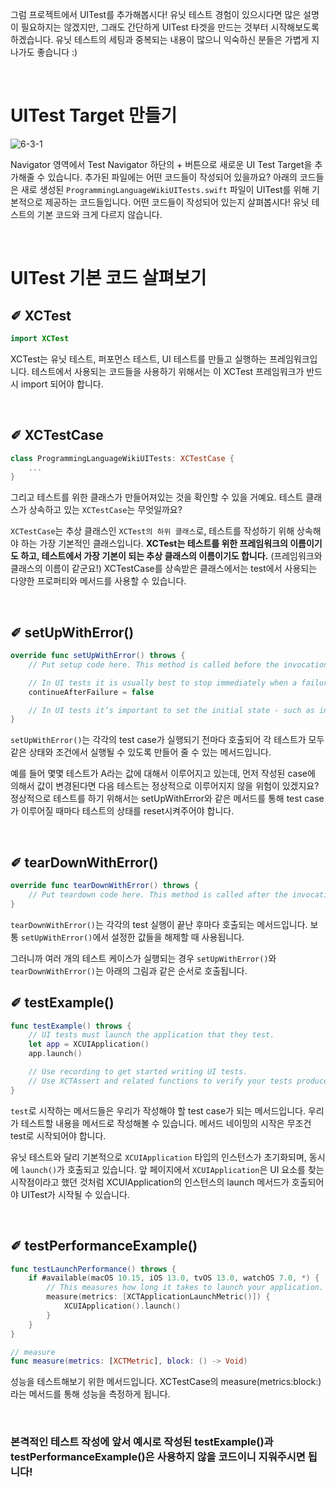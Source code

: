 
그럼 프로젝트에서 UITest를 추가해봅시다! 유닛 테스트 경험이 있으시다면 많은 설명이 필요하지는 않겠지만, 그래도 간단하게 UITest 타겟을 만드는 것부터 시작해보도록 하겠습니다. 유닛 테스트의 세팅과 중복되는 내용이 많으니 익숙하신 분들은 가볍게 지나가도 좋습니다 :)

<br>

# UITest Target 만들기

![6-3-1](https://user-images.githubusercontent.com/73867548/139074778-53dcb520-47d0-4ad3-b5d2-9a2fcca3e0b7.jpg)

Navigator 영역에서 Test Navigator 하단의 + 버튼으로 새로운 UI Test Target을 추가해줄 수 있습니다. 추가된 파일에는 어떤 코드들이 작성되어 있을까요? 아래의 코드들은 새로 생성된 `ProgrammingLanguageWikiUITests.swift` 파일이 UITest를 위해 기본적으로 제공하는 코드들입니다. 어떤 코드들이 작성되어 있는지 살펴봅시다! 유닛 테스트의 기본 코드와 크게 다르지 않습니다.

<br>


# UITest 기본 코드 살펴보기

## ✐ XCTest

```swift
import XCTest
```

XCTest는 유닛 테스트, 퍼포먼스 테스트, UI 테스트를 만들고 실행하는 프레임워크입니다.
테스트에서 사용되는 코드들을 사용하기 위해서는 이 XCTest 프레임워크가 반드시 import 되어야 합니다.

<br>

## ✐ XCTestCase

```swift
class ProgrammingLanguageWikiUITests: XCTestCase {
    ...
}
```

그리고 테스트를 위한 클래스가 만들어져있는 것을 확인할 수 있을 거예요. 테스트 클래스가 상속하고 있는 `XCTestCase`는 무엇일까요? <br>

`XCTestCase`는 추상 클래스인 `XCTest의 하위 클래스`로, 테스트를 작성하기 위해 상속해야 하는 가장 기본적인 클래스입니다. **XCTest는 테스트를 위한 프레임워크의 이름이기도 하고, 테스트에서 가장 기본이 되는 추상 클래스의 이름이기도 합니다.** (프레임워크와 클래스의 이름이 같군요!)
XCTestCase를 상속받은 클래스에서는 test에서 사용되는 다양한 프로퍼티와 메서드를 사용할 수 있습니다.

<br>

## ✐ setUpWithError()

```swift
override func setUpWithError() throws {
    // Put setup code here. This method is called before the invocation of each test method in the class.

    // In UI tests it is usually best to stop immediately when a failure occurs.
    continueAfterFailure = false

    // In UI tests it’s important to set the initial state - such as interface orientation - required for your tests before they run. The setUp method is a good place to do this.
}
```

`setUpWithError()`는 각각의 test case가 실행되기 전마다 호출되어 각 테스트가 모두 같은 상태와 조건에서 실행될 수 있도록 만들어 줄 수 있는 메서드입니다. <br>

예를 들어 몇몇 테스트가 A라는 값에 대해서 이루어지고 있는데, 먼저 작성된 case에 의해서 값이 변경된다면 다음 테스트는 정상적으로 이루어지지 않을 위험이 있겠지요? 정상적으로 테스트를 하기 위해서는 setUpWithError와 같은 메서드를 통해 test case가 이루어질 때마다 테스트의 상태를 reset시켜주어야 합니다.

<br>

## ✐ tearDownWithError()

```swift
override func tearDownWithError() throws {
    // Put teardown code here. This method is called after the invocation of each test method in the class.
}
```

`tearDownWithError()`는 각각의 test 실행이 끝난 후마다 호출되는 메서드입니다. 보통 `setUpWithError()`에서 설정한 값들을 해제할 때 사용됩니다. <br>

그러니까 여러 개의 테스트 케이스가 실행되는 경우 `setUpWithError()`와 `tearDownWithError()`는 아래의 그림과 같은 순서로 호출됩니다.




## ✐ testExample()

```swift
func testExample() throws {
    // UI tests must launch the application that they test.
    let app = XCUIApplication()
    app.launch()

    // Use recording to get started writing UI tests.
    // Use XCTAssert and related functions to verify your tests produce the correct results.
}
```

`test`로 시작하는 메서드들은 우리가 작성해야 할 test case가 되는 메서드입니다. 우리가 테스트할 내용을 메서드로 작성해볼 수 있습니다. 메서드 네이밍의 시작은 무조건 test로 시작되어야 합니다. <br>

유닛 테스트와 달리 기본적으로 `XCUIApplication` 타입의 인스턴스가 초기화되며, 동시에 `launch()`가 호출되고 있습니다. 앞 페이지에서 `XCUIApplication`은 UI 요소를 찾는 시작점이라고 했던 것처럼 XCUIApplication의 인스턴스의 launch 메서드가 호출되어야 UITest가 시작될 수 있습니다.

<br>

## ✐ testPerformanceExample()

```swift
func testLaunchPerformance() throws {
    if #available(macOS 10.15, iOS 13.0, tvOS 13.0, watchOS 7.0, *) {
        // This measures how long it takes to launch your application.
        measure(metrics: [XCTApplicationLaunchMetric()]) {
            XCUIApplication().launch()
        }
    }
}

// measure
func measure(metrics: [XCTMetric], block: () -> Void)
```

성능을 테스트해보기 위한 메서드입니다. XCTestCase의 measure(metrics:block:)라는 메서드를 통해 성능을 측정하게 됩니다.

<br>

### 본격적인 테스트 작성에 앞서 예시로 작성된 testExample()과 testPerformanceExample()은 사용하지 않을 코드이니 지워주시면 됩니다!